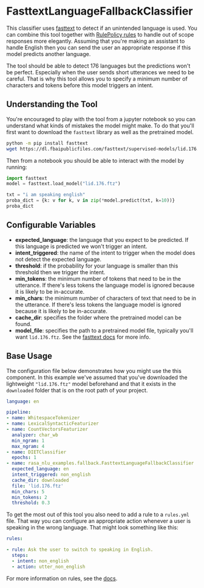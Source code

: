 # FasttextLanguageFallbackClassifier

This classifier uses [fasttext](https://fasttext.cc/docs/en/language-identification.html) to detect
if an unintended language is used. You can combine this tool together with [RulePolicy rules](https://rasa.com/docs/rasa/rules)
to handle out of scope responses more elegantly. Assuming that you're making an assistant to handle
English then you can send the user an appropriate response if this model predicts another language.

The tool should be able to detect 176 languages but the predictions won't be perfect. Especially
when the user sends short utterances we need to be careful. That is why this tool allows you to
specify a minimum number of characters and tokens before this model triggers an intent.

## Understanding the Tool

You're encouraged to play with the tool from a jupyter notebook so you can
understand what kinds of mistakes the model might make. To do that you'll
first want to download the `fasttext` library as well as the pretrained model.

```bash
python -m pip install fasttext
wget https://dl.fbaipublicfiles.com/fasttext/supervised-models/lid.176.ftz
```

Then from a notebook you should be able to interact with the model by running:

```python
import fasttext
model = fasttext.load_model("lid.176.ftz")

txt = "i am speaking english"
proba_dict = {k: v for k, v in zip(*model.predict(txt, k=10))}
proba_dict
```

## Configurable Variables

- **expected_language**: the language that you expect to be predicted. If this language is predicted we won't trigger an intent.
- **intent_triggered**: the name of the intent to trigger when the model does not detect the expected language.
- **threshold**: if the probability for your language is smaller than this threshold then we trigger the intent.
- **min_tokens**: the minimum number of tokens that need to be in the utterance. If there's less tokens the language model is ignored because it is likely to be in-accurate.
- **min_chars**: the minimum number of characters of text that need to be in the utterance. If there's less tokens the language model is ignored because it is likely to be in-accurate.
- **cache_dir**: specifies the folder where the pretrained model can be found.
- **model_file**: specifies the path to a pretrained model file, typically you'll want `lid.176.ftz`. See the [fasttext docs](https://fasttext.cc/docs/en/language-identification.html) for more info.

## Base Usage

The configuration file below demonstrates how you might use the this component. In this example
we've assumed that you've downloaded the lightweight `"lid.176.ftz"` model beforehand and that it
exists in the `downloaded` folder that is on the root path of your project.

```yaml
language: en

pipeline:
- name: WhitespaceTokenizer
- name: LexicalSyntacticFeaturizer
- name: CountVectorsFeaturizer
  analyzer: char_wb
  min_ngram: 1
  max_ngram: 4
- name: DIETClassifier
  epochs: 1
- name: rasa_nlu_examples.fallback.FasttextLanguageFallbackClassifier
  expected_language: en
  intent_triggered: non_english
  cache_dir: downloaded
  file: 'lid.176.ftz'
  min_chars: 5
  min_tokens: 2
  threshold: 0.3
```

To get the most out of this tool you also need to add a rule to a `rules.yml` file.
That way you can configure an appropriate action whenever a user is speaking in the
wrong language. That might look something like this:

```yaml
rules:

- rule: Ask the user to switch to speaking in English.
  steps:
  - intent: non_english
  - action: utter_non_english
```

For more information on rules, see the [docs](https://rasa.com/docs/rasa/rules).
